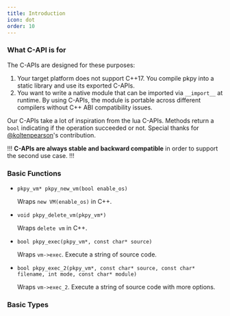 ```yaml
---
title: Introduction
icon: dot
order: 10
---
```


### What C-API is for

The C-APIs are designed for these purposes:

1. Your target platform does not support C++17. You compile pkpy into a static library and use its exported C-APIs.
2. You want to write a native module that can be imported via `__import__` at runtime. By using C-APIs, the module is portable across different compilers without C++ ABI compatibility issues.

Our C-APIs take a lot of inspiration from the lua C-APIs.
Methods return a `bool` indicating if the operation succeeded or not.
Special thanks for [@koltenpearson](https://github.com/koltenpearson)'s contribution.

!!!
**C-APIs are always stable and backward compatible** in order to support the second use case.
!!!

### Basic Functions

+ `pkpy_vm* pkpy_new_vm(bool enable_os)`

    Wraps `new VM(enable_os)` in C++.

+ `void pkpy_delete_vm(pkpy_vm*)`

    Wraps `delete vm` in C++.

+ `bool pkpy_exec(pkpy_vm*, const char* source)`

    Wraps `vm->exec`. Execute a string of source code.

+ `bool pkpy_exec_2(pkpy_vm*, const char* source, const char* filename, int mode, const char* module)`

    Wraps `vm->exec_2`. Execute a string of source code with more options.

### Basic Types


